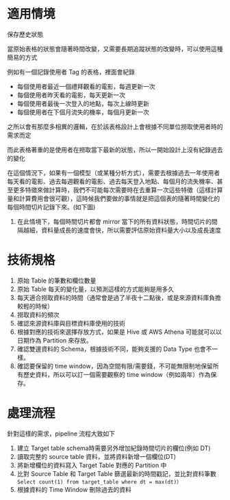 # 適用情境

保存歷史狀態

當原始表格的狀態會隨著時間改變，又需要長期追蹤狀態的改變時，可以使用這種簡易的方式

例如有一個記錄使用者 Tag 的表格，裡面會紀錄

* 每個使用者最近一個禮拜觀看的電影，每週更新一次
* 每個使用者昨天看的電影，每天更新一次
* 每個使用者最後一次登入的地點，每次上線時更新
* 每個使用者在下個月流失的機率，每個月更新一次


之所以會有那麼多相異的邏輯，在於該表格設計上會根據不同單位撈取使用者時的需求而定

而此表格著重的是使用者在撈取當下最新的狀態，所以一開始設計上沒有紀錄過去的變化


在這個情況下，如果有一個模型（或某種分析方式），需要去根據過去一年使用者每天看的電影、過去每週觀看的電影、過去每天登入地點、每個月的流失機率、甚至更多特徵來做計算時，我們不可能每次需要時在去重算一次這些特徵（這樣計算量和計算費用會很可觀），這時候我們要做的事情就是把這個表的隨著時間變化的每個時間切片記錄下來。(如下圖)

1. 在此情境下，每個時間切片都會 mirror 當下的所有資料狀態，時間切片的間隔越細，資料量成長的速度會快，所以需要評估原始資料量大小以及成長速度


# 技術規格

1. 原始 Table 的筆數和欄位數量
2. 原始 Table 每天的變化量，以預測這樣的方式能夠是用多久
3. 每天適合撈取資料的時間（通常會是過了半夜十二點後，或是來源資料庫負擔較輕的時候）
4. 撈取資料的頻次
5. 確認來源資料庫與目標資料庫使用的技術
6. 根據對應的技術來選擇存放方式，如果是 Hive 或 AWS Athena 可能就可以以日期作為 Partition 來存放。
7. 確認雙邊資料的 Schema，根據技術不同，能夠支援的 Data Type 也會不一樣。
8. 確認要保留的 time window，因為空間有限/需要錢，不可能無限制地保留所有歷史資料，所以可以訂一個需要觀察的 time window（例如兩年）作為保存。

# 處理流程

針對這樣的需求，pipeline 流程大致如下

1. 建立 Target table schema時需要另外增加紀錄時間切片的欄位(例如 DT)
2. 讀取完整的 source table 資料，並將資料新增一個欄位(DT)
3. 將新增欄位的資料寫入 Target Table 對應的 Partition 中
4. 比對 Source Table 和 Target Table 篩選最新的時間戳記，並比對資料筆數 `Select count(1) from target_table where dt = max(dt)）`
5. 根據資料的 Time Window 刪除過去的資料